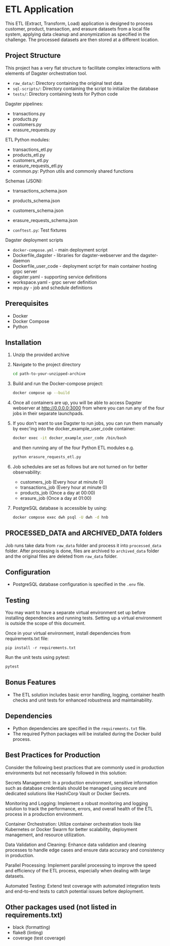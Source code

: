 # ETL Application

This ETL (Extract, Transform, Load) application is designed to process customer, product, transaction, and erasure datasets from a local file system, applying data cleanup and anonymization as specified in the challenge. The processed datasets are then stored at a different location.




## Project Structure

This project has a very flat structure to facilitate complex interactions with elements of Dagster orchestration tool.

- `raw_data/`: Directory containing the original test data 
- `sql-scripts/`: Directory containing the script to initialize the database
- `tests/`: Directory containing tests for Python code


Dagster pipelines:
- transactions.py
- products.py
- customers.py
- erasure_requests.py

ETL Python modules:
- transactions_etl.py
- products_etl.py
- customers_etl.py
- erasure_requests_etl.py
- common.py: Python utils and commonly shared functions

Schemas (JSON):
- transactions_schema.json
- products_schema.json
- customers_schema.json
- erasure_requests_schema.json


- `conftest.py`: Test fixtures

Dagster deployment scripts
- `docker-compose.yml` - main deployment script 
- Dockerfile_dagster - libraries for dagster-webserver and the dagster-daemon
- Dockerfile_user_code - deployment script for main container hosting grpc server
- dagster.yaml - supporting service definitions
- workspace.yaml - grpc server definition
- repo.py - job and schedule definitions


## Prerequisites

- Docker
- Docker Compose
- Python

## Installation

1. Unzip the provided archive
2. Navigate to the project directory
    ```bash
    cd path-to-your-unzipped-archive
    ```
   
3. Build and run the Docker-compose project:

    ```bash
    docker compose up --build
    ```

4. Once all containers are up, you will be able to access Dagster webserver at http://0.0.0.0:3000
from where you can run any of the four jobs in their separate launchpads. 


5.  If you don't want to use Dagster to run jobs, you can run them manually by exec'ing into the docker_example_user_code container:

    ```bash
    docker exec -it docker_example_user_code /bin/bash   
    ```
   
    and then running any of the four Python ETL modules e.g.

    ```bash
    python erasure_requests_etl.py 
    ```


6. Job schedules are set as follows but are not turned on for better observability:

    - customers_job (Every hour at minute 0)
    - transactions_job (Every hour at minute 0)
    - products_job (Once a day at 00:00)
    - erasure_job (Once a day at 01:00)


7. PostgreSQL database is accessible by using:

    ```bash
    docker compose exec dwh psql -U dwh -d hnb
    ```

## PROCESSED_DATA and ARCHIVED_DATA folders

Job runs take data from `raw_data` folder and process it into `processed_data` folder.
After processing is done, files are archived to `archived_data` folder and the original files are deleted from `raw_data` folder.


## Configuration

- PostgreSQL database configuration is specified in the `.env` file.

## Testing

You may want to have a separate virtual environment set up before installing dependencies and running tests.
Setting up a virtual environment is outside the scope of this document.

Once in your virtual environment, install dependencies from requirements.txt file:

    pip install -r requirements.txt

Run the unit tests using pytest:

   ```bash
   pytest
   ```

## Bonus Features

- The ETL solution includes basic error handling, logging, container health checks and unit tests for enhanced robustness and maintainability.

## Dependencies

- Python dependencies are specified in the `requirements.txt` file.
- The required Python packages will be installed during the Docker build process.

## Best Practices for Production

Consider the following best practices that are commonly used in production environments but not necessarily followed in this solution:

Secrets Management: In a production environment, sensitive information such as database credentials should be managed using secure and dedicated solutions like HashiCorp Vault or Docker Secrets.

Monitoring and Logging: Implement a robust monitoring and logging solution to track the performance, errors, and overall health of the ETL process in a production environment.

Container Orchestration: Utilize container orchestration tools like Kubernetes or Docker Swarm for better scalability, deployment management, and resource utilization.

Data Validation and Cleaning: Enhance data validation and cleaning processes to handle edge cases and ensure data accuracy and consistency in production.

Parallel Processing: Implement parallel processing to improve the speed and efficiency of the ETL process, especially when dealing with large datasets.

Automated Testing: Extend test coverage with automated integration tests and end-to-end tests to catch potential issues before deployment.


## Other packages used (not listed in requirements.txt)

- black (formatting)
- flake8 (linting)
- coverage (test coverage)



